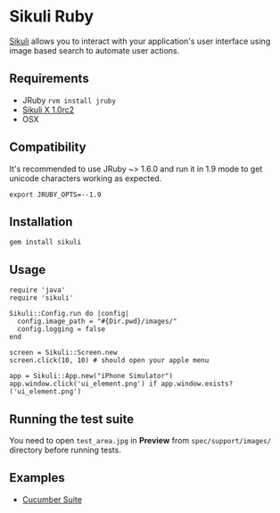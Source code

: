Sikuli Ruby
===========

[Sikuli](http://sikuli.org/) allows you to interact with your application's user interface using image based search to automate user actions.

Requirements
------------

* JRuby `rvm install jruby`
* [Sikuli X 1.0rc2](http://sikuli.org/)
* OSX

Compatibility
-------------
It's recommended to use JRuby ~> 1.6.0 and run it in 1.9 mode to get unicode characters working
as expected.

```
export JRUBY_OPTS=--1.9
```

Installation
------------

    gem install sikuli
    
Usage
-----
    
    require 'java'
    require 'sikuli'
    
    Sikuli::Config.run do |config| 
      config.image_path = "#{Dir.pwd}/images/"
      config.logging = false
    end
    
    screen = Sikuli::Screen.new
    screen.click(10, 10) # should open your apple menu
    
    app = Sikuli::App.new("iPhone Simulator")
    app.window.click('ui_element.png') if app.window.exists?('ui_element.png')
    
Running the test suite
----------------------
You need to open `test_area.jpg` in **Preview** from `spec/support/images/` directory
before running tests.

Examples
--------

* [Cucumber Suite](https://github.com/chaslemley/cucumber_sikuli)
